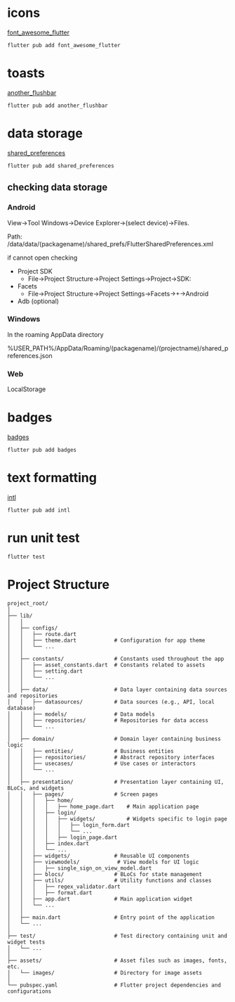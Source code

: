 # icons

[font_awesome_flutter](https://pub.dev/packages/font_awesome_flutter)

```
flutter pub add font_awesome_flutter
```

# toasts

[another_flushbar](https://pub.dev/packages/another_flushbar)

```
flutter pub add another_flushbar
```

# data storage

[shared_preferences](https://pub.dev/packages/shared_preferences)

```
flutter pub add shared_preferences
```

## checking data storage

### Android

View->Tool Windows->Device Explorer->(select device)->Files.

Path: /data/data/(packagename)/shared_prefs/FlutterSharedPreferences.xml

if cannot open checking

- Project SDK
    - File->Project Structure->Project Settings->Project->SDK:
- Facets
    - File->Project Structure->Project Settings->Facets->+->Android
- Adb (optional)

### Windows

In the roaming AppData directory

%USER_PATH%/AppData/Roaming/(packagename)/(projectname)/shared_preferences.json

### Web

LocalStorage

# badges

[badges](https://pub.dev/packages/badges)

```
flutter pub add badges
```

# text formatting

[intl](https://pub.dev/packages/intl)

```
flutter pub add intl
```

# run unit test

```
flutter test
```

# Project Structure

```
project_root/
│
├── lib/
│   │
│   ├── configs/
│   │   ├── route.dart
│   │   ├── theme.dart            # Configuration for app theme
│   │   └── ...
│   │
│   ├── constants/                # Constants used throughout the app
│   │   ├── asset_constants.dart  # Constants related to assets
│   │   ├── setting.dart
│   │   └── ...
│   │
│   ├── data/                     # Data layer containing data sources and repositories
│   │   ├── datasources/          # Data sources (e.g., API, local database)
│   │   ├── models/               # Data models
│   │   ├── repositories/         # Repositories for data access
│   │   └── ...
│   │
│   ├── domain/                   # Domain layer containing business logic
│   │   ├── entities/             # Business entities
│   │   ├── repositories/         # Abstract repository interfaces
│   │   ├── usecases/             # Use cases or interactors
│   │   └── ...
│   │
│   ├── presentation/             # Presentation layer containing UI, BLoCs, and widgets
│   │   ├── pages/                # Screen pages
│   │   │   ├── home/
│   │   │   │   ├── home_page.dart    # Main application page
│   │   │   ├── login/
│   │   │   │   ├── widgets/          # Widgets specific to login page
│   │   │   │   │   ├── login_form.dart
│   │   │   │   │   └── ...
│   │   │   │   ├── login_page.dart
│   │   │   ├── index.dart
│   │   │   └── ...
│   │   ├── widgets/              # Reusable UI components
│   │   ├── viewmodels/            # View models for UI logic
│   │   │   ├── single_sign_on_view_model.dart
│   │   ├── blocs/                # BLoCs for state management
│   │   ├── utils/                # Utility functions and classes
│   │   │   ├── regex_validator.dart
│   │   │   ├── format.dart
│   │   ├── app.dart              # Main application widget
│   │   └── ...
│   │
│   ├── main.dart                 # Entry point of the application
│   └── ...
│
├── test/                         # Test directory containing unit and widget tests
│   └── ...
│
├── assets/                       # Asset files such as images, fonts, etc.
│   └── images/                   # Directory for image assets
│
└── pubspec.yaml                  # Flutter project dependencies and configurations
```
